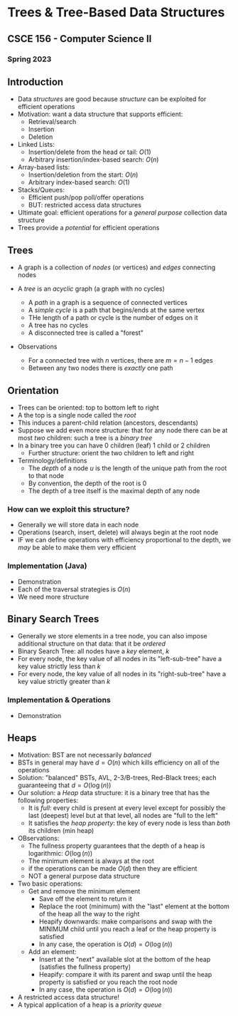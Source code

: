 
# Trees & Tree-Based Data Structures
## CSCE 156 - Computer Science II
### Spring 2023

## Introduction

* Data *structures* are good because *structure* can be exploited for efficient operations
* Motivation: want a data structure that supports efficient:
  * Retrieval/search
  * Insertion
  * Deletion
* Linked Lists:
  * Insertion/delete from the head or tail: $O(1)$
  * Arbitrary insertion/index-based search: $O(n)$
* Array-based lists:
  * Insertion/deletion from the start: $O(n)$
  * Arbitrary index-based search: $O(1)$
* Stacks/Queues:
  * Efficient push/pop poll/offer operations
  * BUT: restricted access data structures
* Ultimate goal: efficient operations for a *general purpose* collection data structure
* Trees provide a *potential* for efficient operations

## Trees

* A graph is a collection of *nodes* (or vertices) and *edges* connecting nodes
* A *tree* is an *acyclic* graph (a graph with no cycles)
  * A *path* in a graph is a sequence of connected vertices
  * A *simple cycle* is a path that begins/ends at the same vertex
  * THe length of a path or cycle is the number of edges on it
  * A tree has no cycles
  * A disconnected tree is called a "forest"

* Observations
  * For a connected tree with $n$ vertices, there are $m = n-1$ edges
  * Between any two nodes there is *exactly* one path

## Orientation

* Trees can be oriented: top to bottom left to right
* A the top is a single node called the *root*
* This induces a parent-child relation (ancestors, descendants)
* Suppose we add even more structure: that for any node there can be at most *two* children: such a tree is a *binary tree*
* In a binary tree you can have 0 children (leaf) 1 child or 2 children
  * Further structure: orient the two children to left and right
* Terminology/definitions
  * The *depth* of a node $u$ is the length of the unique path from the root to that node
  * By convention, the depth of the root is 0
  * The depth of a tree itself is the maximal depth of any node

### How can we exploit this structure?

* Generally we will store data in each node
* Operations (search, insert, delete) will always begin at the root node
* IF we can define operations with efficiency proportional to the depth, we *may* be able to make them very efficient

### Implementation (Java)

* Demonstration
* Each of the traversal strategies is $O(n)$
* We need more structure

## Binary Search Trees

* Generally we store elements in a tree node, you can also impose additional structure on that data: that it be *ordered*
* Binary Search Tree: all nodes have a *key* element, $k$
* For every node, the key value of all nodes in its "left-sub-tree" have a key value strictly less than $k$
* For every node, the key value of all nodes in its "right-sub-tree" have a key value strictly greater than $k$

### Implementation & Operations

* Demonstration

## Heaps

* Motivation: BST are not necessarily *balanced*
* BSTs in general may have $d = O(n)$ which kills efficiency on all of the operations
* Solution: "balanced" BSTs, AVL, 2-3/B-trees, Red-Black trees; each guaranteeing that $d = O(\log(n))$
* Our solution: a *Heap* data structure: it is a binary tree that has the following properties:
  * It is *full*: every child is present at every level except for possibly the last (deepest) level but at that level, all nodes are "full to the left"
  * It satisfies the *heap property*: the key of every node is less than *both* its children (min heap)
* OBservations:
  * The fullness property guarantees that the depth of a heap is logarithmic: $O(\log{(n)})$
  * The minimum element is always at the root
  * if the operations can be made $O(d)$ then they are efficient
  * NOT a general purpose data structure
* Two basic operations:
  * Get and remove the minimum element
    * Save off the element to return it
    * Replace the root (minimum) with the "last" element at the bottom of the heap all the way to the right
    * Heapify downwards: make comparisons and swap with the MINIMUM child until you reach a leaf or the heap property is satisfied
    * In any case, the operation is $O(d) = O(\log{(n)})$
  * Add an element:
    * Insert at the "next" available slot at the bottom of the heap (satisfies the fullness property)
    * Heapify: compare it with its parent and swap until the heap property is satisfied or you reach the root node
    * In any case, the operation is $O(d) = O(\log{(n)})$
* A restricted access data structure!
* A typical application of a heap is a *priority queue*

```text















```

